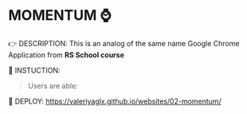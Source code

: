 
# MOMENTUM ⌚

:point_right: DESCRIPTION:  This is an analog of the same name Google Chrome Application from **RS School course**

:page_facing_up: INSTUCTION: 
> Users are able:
> >   
> > 
> >   
> > 
> >  
>  

:eyes: DEPLOY: https://valeriyaglx.github.io/websites/02-momentum/



